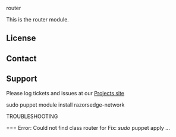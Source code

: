 
router

This is the router module.

License
-------


Contact
-------


Support
-------

Please log tickets and issues at our [Projects site](http://projects.example.com)

sudo puppet module install razorsedge-network

TROUBLESHOOTING

=== Error: Could not find class router for 
Fix: _sudo_ puppet apply ...

